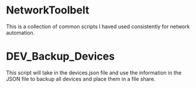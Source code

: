 # NetworkToolbelt
This is a collection of common scripts I haved used consistently for network automation.

# DEV_Backup_Devices
This script will take in the devices.json file and use the information in the JSON file to backup all devices and place them in a file share.
